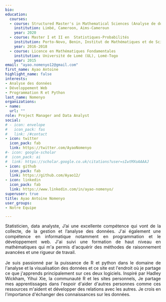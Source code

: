 ```yaml
---
bio: 
education:
  courses:
  - course: Structured Master's in Mathematical Sciences (Analyse de données)
    institution: Limbé, Cameroon, Aims-Cameroun
    year: 2020
  - course: Master I et II en  Statistiques-Probabilités
    institution: Porto-Novo, Benin, Institut de Mathématiques et de Sciences Physiques (IMSP)
    year: 2016-2018
  - course: Licence en Mathématiques Fondamentales
    institution: Université de Lomé (UL), Lomé-Togo
    year: 2015
email: "ayao.nomenyo12@gmail.com"
first_name: Ayao Antoine
highlight_name: false
interests:
- Analyse des données
- Développement Web
- Programmation R et Python
last_name: Nomenyo
organizations:
- name: 
  url: ""
role: Project Manager and Data Analyst
social:
# - icon: envelope
#   icon_pack: fas
#   link: /#contact
- icon: twitter
  icon_pack: fab
  link: https://twitter.com/AyaoNomenyo
#- icon: google-scholar
#  icon_pack: ai
#  link: https://scholar.google.co.uk/citations?user=sIwtMXoAAAAJ
- icon: github
  icon_pack: fab
  link: https://github.com/Ayao12/
- icon: linkedin
  icon_pack: fab
  link: https://www.linkedin.com/in/ayao-nomenyo/
superuser: true
title: Ayao Antoine Nomenyo
user_groups:
- Notre Equipe

---
```


<p style="text-align: justify"> 
Statisticien, data analyste, J’ai une excellente compétence qui vont de la collecte, de la gestion et l’analyse des données. J'ai également une compétence en informatique notamment en programmation et le développement web. J'ai suivi une formation de haut niveau en mathématiques qui m'a permis d'acquérir des méthodes de raisonnement avancées et une rigueur de travail.
 <br><br>
Je suis passionné par la puissance de R et python dans le domaine de l'analyse et la visualisation des données et ce site est l'endroit où je partage ce que j'apprends principalement sur ces deux logiciels. Inspiré par Hadley Wickham, Yihui Xie, la communauté R et les sites personnels, Je partage mes apprentissages dans l'espoir d'aider d'autres personnes comme ces ressources m'aident et développer des relations avec les autres. Je crois en l'importance d'échanger des connaissances sur les données.

</p>









 










